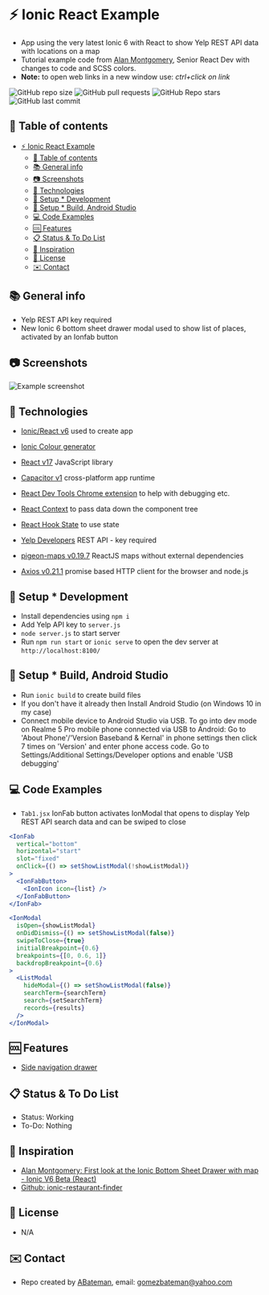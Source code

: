 # :zap: Ionic React Example

* App using the very latest Ionic 6 with React to show Yelp REST API data with locations on a map
* Tutorial example code from [Alan Montgomery](https://alanmontgomery.co.uk/), Senior React Dev with changes to code and SCSS colors.
* **Note:** to open web links in a new window use: _ctrl+click on link_

![GitHub repo size](https://img.shields.io/github/repo-size/AndrewJBateman/ionic-react-example?style=plastic)
![GitHub pull requests](https://img.shields.io/github/issues-pr/AndrewJBateman/ionic-react-example?style=plastic)
![GitHub Repo stars](https://img.shields.io/github/stars/AndrewJBateman/ionic-react-example?style=plastic)
![GitHub last commit](https://img.shields.io/github/last-commit/AndrewJBateman/ionic-react-example?style=plastic)

## :page_facing_up: Table of contents

* [:zap: Ionic React Example](#zap-ionic-react-example)
  * [:page_facing_up: Table of contents](#page_facing_up-table-of-contents)
  * [:books: General info](#books-general-info)
  * [:camera: Screenshots](#camera-screenshots)
  * [:signal_strength: Technologies](#signal_strength-technologies)
  * [:floppy_disk: Setup * Development](#floppy_disk-setup--development)
  * [:floppy_disk: Setup * Build, Android Studio](#floppy_disk-setup--build-android-studio)
  * [:computer: Code Examples](#computer-code-examples)
  * [:cool: Features](#cool-features)
  * [:clipboard: Status & To Do List](#clipboard-status--to-do-list)
  * [:clap: Inspiration](#clap-inspiration)
  * [:file_folder: License](#file_folder-license)
  * [:envelope: Contact](#envelope-contact)

## :books: General info

* Yelp REST API key required
* New Ionic 6 bottom sheet drawer modal used to show list of places, activated by an Ionfab button

## :camera: Screenshots

![Example screenshot](./img/map.png)

## :signal_strength: Technologies

* [Ionic/React v6](https://www.npmjs.com/package/@ionic/react) used to create app
* [Ionic Colour generator](https://ionicframework.com/jp/docs/fr/theming/color-generator)
* [React v17](https://reactjs.org/) JavaScript library
* [Capacitor v1](https://capacitor.ionicframework.com/docs/) cross-platform app runtime
* [React Dev Tools Chrome extension](https://chrome.google.com/webstore/detail/reactdevelopertools/fmkadmapgofadopljbjfkapdkoienihi/related) to help with debugging etc.

* [React Context](https://reactjs.org/docs/context.html) to pass data down the component tree
* [React Hook State](https://reactjs.org/docs/hooks-state.html) to use state
* [Yelp Developers](https://www.yelp.com/developers) REST API - key required
* [pigeon-maps v0.19.7](https://www.npmjs.com/package/pigeon-maps) ReactJS maps without external dependencies
* [Axios v0.21.1](https://www.npmjs.com/package/axios) promise based HTTP client for the browser and node.js

## :floppy_disk: Setup * Development

* Install dependencies using `npm i`
* Add Yelp API key to `server.js`
* `node server.js` to start server
* Run `npm run start` or `ionic serve` to open the dev server at `http://localhost:8100/`

## :floppy_disk: Setup * Build, Android Studio

* Run `ionic build` to create build files
* If you don't have it already then Install Android Studio (on Windows 10 in my case)
* Connect mobile device to Android Studio via USB. To go into dev mode on Realme 5 Pro mobile phone connected via USB to Android: Go to 'About Phone'/'Version Baseband & Kernal' in phone settings then click 7 times on 'Version' and enter phone access code. Go to Settings/Additional Settings/Developer options and enable 'USB debugging'

## :computer: Code Examples

* `Tab1.jsx` IonFab button activates IonModal that opens to display Yelp REST API search data and can be swiped to close

```jsx
<IonFab
  vertical="bottom"
  horizontal="start"
  slot="fixed"
  onClick={() => setShowListModal(!showListModal)}
>
  <IonFabButton>
    <IonIcon icon={list} />
  </IonFabButton>
</IonFab>

<IonModal
  isOpen={showListModal}
  onDidDismiss={() => setShowListModal(false)}
  swipeToClose={true}
  initialBreakpoint={0.6}
  breakpoints={[0, 0.6, 1]}
  backdropBreakpoint={0.6}
>
  <ListModal
    hideModal={() => setShowListModal(false)}
    searchTerm={searchTerm}
    search={setSearchTerm}
    records={results}
  />
</IonModal>
```

## :cool: Features

* [Side navigation drawer](https://ionicframework.com/docs/api/menu)

## :clipboard: Status & To Do List

* Status: Working
* To-Do: Nothing

## :clap: Inspiration

* [Alan Montgomery: First look at the Ionic Bottom Sheet Drawer with map - Ionic V6 Beta (React)](https://www.youtube.com/watch?v=U2mdZrO5Hlc)
* [Github: ionic-restaurant-finder](https://github.com/alanmontgomery/ionic-restaurant-finder)

## :file_folder: License

* N/A

## :envelope: Contact

* Repo created by [ABateman](https://github.com/AndrewJBateman), email: gomezbateman@yahoo.com